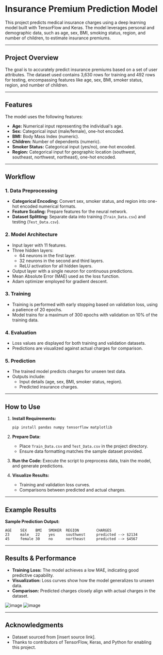 # Insurance Premium Prediction Model

This project predicts medical insurance charges using a deep learning model built with TensorFlow and Keras. The model leverages personal and demographic data, such as age, sex, BMI, smoking status, region, and number of children, to estimate insurance premiums.

---

## Project Overview

The goal is to accurately predict insurance premiums based on a set of user attributes. The dataset used contains 3,630 rows for training and 492 rows for testing, encompassing features like age, sex, BMI, smoker status, region, and number of children.

---

## Features

The model uses the following features:
- **Age:** Numerical input representing the individual's age.
- **Sex:** Categorical input (male/female), one-hot encoded.
- **BMI:** Body Mass Index (numeric).
- **Children:** Number of dependents (numeric).
- **Smoker Status:** Categorical input (yes/no), one-hot encoded.
- **Region:** Categorical input for geographic location (southwest, southeast, northwest, northeast), one-hot encoded.

---

## Workflow

### 1. **Data Preprocessing**
   - **Categorical Encoding:** Convert sex, smoker status, and region into one-hot encoded numerical formats.
   - **Feature Scaling:** Prepare features for the neural network.
   - **Dataset Splitting:** Separate data into training (`Train_Data.csv`) and testing (`Test_Data.csv`).

### 2. **Model Architecture**
   - Input layer with 11 features.
   - Three hidden layers:
     - 64 neurons in the first layer.
     - 32 neurons in the second and third layers.
     - ReLU activation for all hidden layers.
   - Output layer with a single neuron for continuous predictions.
   - Mean Absolute Error (MAE) used as the loss function.
   - Adam optimizer employed for gradient descent.

### 3. **Training**
   - Training is performed with early stopping based on validation loss, using a patience of 20 epochs.
   - Model trains for a maximum of 300 epochs with validation on 10% of the training data.

### 4. **Evaluation**
   - Loss values are displayed for both training and validation datasets.
   - Predictions are visualized against actual charges for comparison.

### 5. **Prediction**
   - The trained model predicts charges for unseen test data.
   - Outputs include:
     - Input details (age, sex, BMI, smoker status, region).
     - Predicted insurance charges.

---

## How to Use

1. **Install Requirements:**
   ```bash
   pip install pandas numpy tensorflow matplotlib
   ```

2. **Prepare Data:**
   - Place `Train_Data.csv` and `Test_Data.csv` in the project directory.
   - Ensure data formatting matches the sample dataset provided.

3. **Run the Code:**
   Execute the script to preprocess data, train the model, and generate predictions.

4. **Visualize Results:**
   - Training and validation loss curves.
   - Comparisons between predicted and actual charges.

---

## Example Results

**Sample Prediction Output:**
```
AGE    SEX    BMI   SMOKER  REGION        CHARGES
23     male   22    yes     southwest     predicted --> $2134
45     female 30    no      northeast     predicted --> $4567
```

---

## Results & Performance

- **Training Loss:** The model achieves a low MAE, indicating good predictive capability.
- **Visualization:** Loss curves show how the model generalizes to unseen data.
- **Comparison:** Predicted charges closely align with actual charges in the dataset.

![image](https://github.com/user-attachments/assets/d590cb23-c6bd-4c07-8c20-f1adf867e30e)
![image](https://github.com/user-attachments/assets/65ca2798-bd3a-4977-ad6f-442ed83e6971)

---

## Acknowledgments

- Dataset sourced from [insert source link].
- Thanks to contributors of TensorFlow, Keras, and Python for enabling this project.
